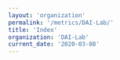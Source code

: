 ```yaml
---
layout: 'organization'
permalink: '/metrics/DAI-Lab/'
title: 'Index'
organization: 'DAI-Lab'
current_date: '2020-03-08'
---
```

